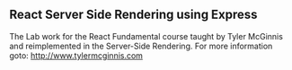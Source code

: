 <h2>React Server Side Rendering using Express</h2>

The Lab work for the React Fundamental course taught by Tyler McGinnis and reimplemented in the Server-Side Rendering.
For more information goto: http://www.tylermcginnis.com
